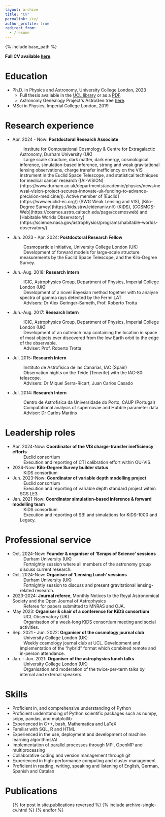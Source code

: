 ```yaml
---
layout: archive
title: "CV"
permalink: /cv/
author_profile: true
redirect_from:
  - /resume
---
```


{% include base_path %}

**Full CV available [here](https://mwiet.github.io/files/CV-Maximilian-von-Wietersheim-Kramsta.pdf)**.

Education
======
* Ph.D. in Physics and Astronomy, University College London, 2023
  * Full thesis available in the [UCL library](https://discovery.ucl.ac.uk/id/eprint/10185306/) or as a [PDF](../files/von-Wietersheim-Kramsta-PhD_e-Thesis.pdf).
  * Astronomy Genealogy Project's AstroGen tree [here](https://astrogen.aas.org/front/searchdetails.php?agnumber=73684).
* MSci in Physics, Imperial College London, 2019

Research experience
======
* Apr. 2024 - Now: **Postdoctoral Research Associate**
  <ul style="list-style: none;">
    <li><i class="fa fa-solid fa-building-columns" aria-hidden="true"></i>&nbsp;&nbsp;&nbsp;Institute for Computational Cosmology & Centre for Extragalactic Astronomy, Durham University (UK)</li>
    <li><i class="fa fa-solid fa-flask" aria-hidden="true"></i>&nbsp;&nbsp;&nbsp;Large scale structure, dark matter, dark energy, cosmological inference, simulation-based inference, strong and weak gravitational lensing observations, charge transfer inefficiency on the VIS instrument in the Euclid Space Telescope, and statistical techniques for medical cancer research ([AI-VISION](https://www.durham.ac.uk/departments/academic/physics/news/newsai-vision-project-secures-innovate-uk-funding-to-advance-precision-medicine/)). Active member of [Euclid](https://www.euclid-ec.org/) (SWG Weak Lensing and VIS), [Kilo-Degree Survey](https://kids.strw.leidenuniv.nl/) (KiDS), [COSMOS-Web](https://cosmos.astro.caltech.edu/page/cosmosweb) and [Habitable Worlds Observatory](https://science.nasa.gov/astrophysics/programs/habitable-worlds-observatory/). </li>
  </ul>

* Jun. 2023 - Apr. 2024: **Postdoctoral Research Fellow**
  <ul style="list-style: none;">
    <li><i class="fa fa-solid fa-building-columns" aria-hidden="true"></i>&nbsp;&nbsp;&nbsp;Cosmoparticle Initiative, University College London (UK)</li>
    <li><i class="fa fa-solid fa-flask" aria-hidden="true"></i>&nbsp;&nbsp;&nbsp;Development of forward models for large-scale structure measurements by the Euclid Space Telescope, and the Kilo-Degree Survey.</li>
  </ul>

* Jun.-Aug. 2018: **Research Intern**
  <ul style="list-style: none;">
    <li><i class="fa fa-solid fa-building-columns" aria-hidden="true"></i>&nbsp;&nbsp;&nbsp;ICIC, Astrophysics Group, Department of Physics, Imperial College London (UK)</li>
    <li><i class="fa fa-solid fa-flask" aria-hidden="true"></i>&nbsp;&nbsp;&nbsp;Development of a novel Bayesian method together with to analyse spectra of gamma rays detected by the Fermi LAT.</li>
    <li><i class="fa fa-solid fa-user-group" aria-hidden="true"></i>&nbsp;&nbsp;&nbsp;Advisers: Dr Alex Geringer-Sameth, Prof. Roberto Trotta</li>
  </ul>

* Jun.-Aug. 2017: **Research Intern**
  <ul style="list-style: none;">
    <li><i class="fa fa-solid fa-building-columns" aria-hidden="true"></i>&nbsp;&nbsp;&nbsp;ICIC, Astrophysics Group, Department of Physics, Imperial College London (UK)</li>
    <li><i class="fa fa-solid fa-flask" aria-hidden="true"></i>&nbsp;&nbsp;&nbsp;Development of an outreach map containing the location in space of most objects ever discovered from the low Earth orbit to the edge of the observable.</li>
    <li><i class="fa fa-solid fa-user-group" aria-hidden="true"></i>&nbsp;&nbsp;&nbsp;Adviser: Prof. Roberto Trotta</li>
  </ul>

* Jul. 2015: **Research Intern**
  <ul style="list-style: none;">
    <li><i class="fa fa-solid fa-building-columns" aria-hidden="true"></i>&nbsp;&nbsp;&nbsp;Instituto de Astrofísica de las Canarias, IAC (Spain)</li>
    <li><i class="fa fa-solid fa-flask" aria-hidden="true"></i>&nbsp;&nbsp;&nbsp;Observation nights on the Teide (Tenerife) with the IAC-80 telescope.</li>
    <li><i class="fa fa-solid fa-user-group" aria-hidden="true"></i>&nbsp;&nbsp;&nbsp;Advisers: Dr Miquel Serra-Ricart, Juan Carlos Casado</li>
  </ul>
 
* Jul. 2014: **Research Intern**
  <ul style="list-style: none;">
    <li><i class="fa fa-solid fa-building-columns" aria-hidden="true"></i>&nbsp;&nbsp;&nbsp;Centro de Astrofisica da Universidade do Porto, CAUP (Portugal)</li>
    <li><i class="fa fa-solid fa-flask" aria-hidden="true"></i>&nbsp;&nbsp;&nbsp;Computational analysis of supernovae and Hubble parameter data.</li>
    <li><i class="fa fa-solid fa-user-group" aria-hidden="true"></i>&nbsp;&nbsp;&nbsp;Adviser: Dr Carlos Martins</li>
  </ul>

Leadership roles
======
* Apr. 2024-Now:  **Coordinator of the VIS charge-transfer inefficiency efforts**
	<ul style="list-style: none;">
    <li><i class="fa fa-solid fa-people-group" aria-hidden="true"></i>&nbsp;&nbsp;&nbsp;Euclid consortium</li>
    <li><i class="fa fa-solid fa-circle-info" aria-hidden="true"></i>&nbsp;&nbsp;&nbsp;Execution and reporting of CTI calibration effort within OU-VIS.</li>
  </ul>
* 2024-Now:	  **Kilo-Degree Survey builder status**
	<ul style="list-style: none;">
    <li><i class="fa fa-solid fa-people-group" aria-hidden="true"></i>&nbsp;&nbsp;&nbsp;KiDS consortium</li>
  </ul>
* Jun. 2023-Now:  **Coordinator of variable depth modelling project**
	<ul style="list-style: none;">
    <li><i class="fa fa-solid fa-people-group" aria-hidden="true"></i>&nbsp;&nbsp;&nbsp;Euclid consortium</li>
    <li><i class="fa fa-solid fa-circle-info" aria-hidden="true"></i>&nbsp;&nbsp;&nbsp;Execution and reporting of variable depth standard project within SGS LE3.</li>
  </ul>
* Jan. 2021-Now:  **Coordinator simulation-based inference & forward modelling team**
	<ul style="list-style: none;">
    <li><i class="fa fa-solid fa-people-group" aria-hidden="true"></i>&nbsp;&nbsp;&nbsp;KiDS consortium</li>
    <li><i class="fa fa-solid fa-circle-info" aria-hidden="true"></i>&nbsp;&nbsp;&nbsp;Execution and reporting of SBI and simulations for KiDS-1000 and Legacy.</li>
  </ul>


Professional service
======
* Oct. 2024-Now:  **Founder & organiser of ‘Scraps of Science’ sessions**
  <ul style="list-style: none;">
    <li><i class="fa fa-solid fa-building-columns" aria-hidden="true"></i>&nbsp;&nbsp;&nbsp;Durham University (UK)</li>
	  <li><i class="fa-solid fa-circle-info" aria-hidden="true"></i>&nbsp;&nbsp;&nbsp;Fortnightly session where all members of the astronomy group discuss current research.</li>
  </ul>
* Oct. 2024-Now:	**Organiser of ‘Lensing Lunch’ sessions**
  <ul style="list-style: none;">
    <li><i class="fa fa-solid fa-building-columns" aria-hidden="true"></i>&nbsp;&nbsp;&nbsp;Durham University (UK)</li>
	  <li><i class="fa-solid fa-circle-info" aria-hidden="true"></i>&nbsp;&nbsp;&nbsp;Fortnightly session to discuss and present gravitational lensing-related research.</li>
  </ul>
* 2023-2024:	**Journal referee**, Monthly Notices to the Royal Astronomical Society and the Open Journal of Astrophysics
  <ul style="list-style: none;">
    <li><i class="fa-solid fa-circle-info" aria-hidden="true"></i>&nbsp;&nbsp;&nbsp;Referee for papers submitted to MNRAS and OJA.</li>
  </ul>
* May 2023:	**Organiser & chair of a conference for KiDS consortium**
  <ul style="list-style: none;">
    <li><i class="fa fa-solid fa-building-columns" aria-hidden="true"></i>&nbsp;&nbsp;&nbsp;UCL Observatory (UK)</li>
	  <li><i class="fa-solid fa-circle-info" aria-hidden="true"></i>&nbsp;&nbsp;&nbsp;Organisation of a week-long KiDS consortium meeting and social activities.</li>
  </ul>
* Sep. 2021 - Jun. 2022:  **Organiser of the cosmology journal club**
  <ul style="list-style: none;">
    <li><i class="fa fa-solid fa-building-columns" aria-hidden="true"></i>&nbsp;&nbsp;&nbsp;University College London (UK)</li>
	  <li><i class="fa-solid fa-circle-info" aria-hidden="true"></i>&nbsp;&nbsp;&nbsp;Weekly cosmology journal club at UCL. Development and implementation of the “hybrid” format which combined remote and in-person attendance.</li>
  </ul>
* Jan. - Jun. 2021: **Organiser of the astrophysics lunch talks**
  <ul style="list-style: none;">
    <li><i class="fa fa-solid fa-building-columns" aria-hidden="true"></i>&nbsp;&nbsp;&nbsp;University College London (UK)</li>
	  <li><i class="fa-solid fa-circle-info" aria-hidden="true"></i>&nbsp;&nbsp;&nbsp;Organisation and moderation of the twice-per-term talks by internal and external speakers.</li>
  </ul>

  
Skills
======
* Proficient in, and comprehensive understanding of Python
* Proficient understanding of Python scientific packages such as numpy, scipy, pandas, and matplotlib
* Experienced in C++, bash, Mathematica and LaTeX
* Familiar with SQL, R and HTML
*	Experienced in the use, deployment and development of machine learning algorithms/AI
* Implementation of parallel processes through MPI, OpenMP and multiprocessing
* Collaborative coding and version management through git
* Experienced in high-performance computing and cluster management
* Proficient in reading, writing, speaking and listening of English, German, Spanish and Catalan

Publications
======
  <ul>{% for post in site.publications reversed %}
    {% include archive-single-cv.html %}
  {% endfor %}</ul>
